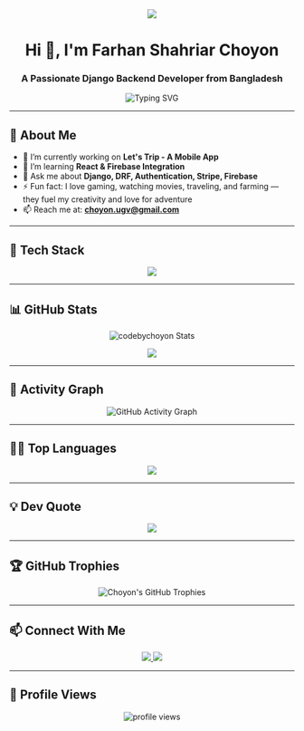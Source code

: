<!-- README.md for codebychoyon -->
<div align="center">
  <img src="https://raw.githubusercontent.com/codebychoyon/codebychoyon/refs/heads/master/full-stack-development.gif" />
</div>

<h1 align="center">Hi 👋, I'm Farhan Shahriar Choyon</h1>
<h3 align="center">A Passionate Django Backend Developer from Bangladesh</h3>

<p align="center">
  <img src="https://readme-typing-svg.demolab.com?font=Fira+Code&weight=500&size=24&pause=1000&center=true&vCenter=true&width=600&lines=Backend+Developer+%7C+Django+%7C+DRF;Full-Stack+Learner+%7C+Django+%7C+React;Love+Coding+%26+Problem+Solving;Traveling+%7C+Gaming+%7C+Movies+%7C+Farming" alt="Typing SVG" />
</p>

---

## 🧠 About Me

- 🔭 I’m currently working on **Let's Trip - A Mobile App**
- 🌱 I’m learning **React & Firebase Integration**
- 💬 Ask me about **Django, DRF, Authentication, Stripe, Firebase**
- ⚡ Fun fact: I love gaming, watching movies, traveling, and farming — they fuel my creativity and love for adventure
- 📫 Reach me at: **choyon.ugv@gmail.com**

---

## 🚀 Tech Stack

<p align="center">
  <img src="https://skillicons.dev/icons?i=python,django,react,html,css,js,figma,illustrator,vscode,git,github,postman" />
</p>

---

## 📊 GitHub Stats

<p align="center">
  <img src="https://github-readme-stats.vercel.app/api?username=codebychoyon&show_icons=true&theme=tokyonight&count_private=true&include_all_commits=true&hide_border=true" alt="codebychoyon Stats" />
</p>

<p align="center">
  <img src="https://github-readme-stats.vercel.app/api?username=codebychoyon&show_icons=true&theme=tokyonight&count_private=true&include_all_commits=true&hide_border=true" />
</p>

---

## 🌱 Activity Graph

<p align="center">
  <img src="https://github-readme-activity-graph.vercel.app/graph?username=codebychoyon&theme=react-dark&area=true&hide_border=true" alt="GitHub Activity Graph" />
</p>

---

## 🧑‍💻 Top Languages

<p align="center">
  <img src="https://github-readme-stats.vercel.app/api/top-langs/?username=codebychoyon&layout=compact&theme=tokyonight" />
</p>

---

## 💡 Dev Quote

<p align="center">
  <img src="https://quotes-github-readme.vercel.app/api?type=horizontal&theme=dark" />
</p>

---

## 🏆 GitHub Trophies

<p align="center">
  <img src="https://github-profile-trophy.vercel.app/?username=codebychoyon&theme=tokyonight&margin-w=10&margin-h=10&row=1&column=7" alt="Choyon's GitHub Trophies" />
</p>

---

## 📫 Connect With Me

<p align="center">
  <a href="https://www.linkedin.com/in/farhanshahriarchoyon/" target="_blank">
    <img src="https://img.shields.io/badge/-LinkedIn-blue?style=for-the-badge&logo=linkedin" />
  </a>
  <a href="mailto:choyon.ugv@gmail.com">
    <img src="https://img.shields.io/badge/-Gmail-red?style=for-the-badge&logo=gmail" />
  </a>
</p>

---

## 👀 Profile Views

<p align="center">
  <img src="https://komarev.com/ghpvc/?username=codebychoyon&label=Profile%20views&color=0e75b6&style=flat" alt="profile views" />
</p>
